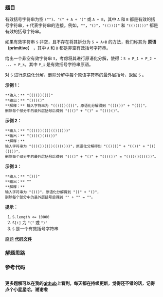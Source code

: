### 题目
有效括号字符串为空 `("")`、`"(" + A + ")"` 或 `A + B`，其中 `A` 和 `B` 都是有效的括号字符串，`+`
代表字符串的连接。例如，`""`，`"()"`，`"(())()"` 和 `"(()(()))"` 都是有效的括号字符串。

如果有效字符串 `S` 非空，且不存在将其拆分为 `S = A+B` 的方法，我们称其为 **原语（primitive）** ，其中 `A` 和 `B`
都是非空有效括号字符串。

给出一个非空有效字符串 `S`，考虑将其进行原语化分解，使得：`S = P_1 + P_2 + ... + P_k`，其中 `P_i`
是有效括号字符串原语。

对 `S` 进行原语化分解，删除分解中每个原语字符串的最外层括号，返回 `S` 。



**示例 1：**

    
    
    **输入：** "(()())(())"
    **输出：** "()()()"
    **解释：** 输入字符串为 "(()())(())"，原语化分解得到 "(()())" + "(())"，
    删除每个部分中的最外层括号后得到 "()()" + "()" = "()()()"。

**示例 2：**

    
    
    **输入：** "(()())(())(()(()))"
    **输出：** "()()()()(())"
    **解释：**
    输入字符串为 "(()())(())(()(()))"，原语化分解得到 "(()())" + "(())" + "(()(()))"，
    删除每个部分中的最外层括号后得到 "()()" + "()" + "()(())" = "()()()()(())"。
    

**示例 3：**

    
    
    **输入：** "()()"
    **输出：** ""
    **解释：**
    输入字符串为 "()()"，原语化分解得到 "()" + "()"，
    删除每个部分中的最外层括号后得到 "" + "" = ""。
    



**提示：**

  1. `S.length <= 10000`
  2. `S[i]` 为 `"("` 或 `")"`
  3. `S` 是一个有效括号字符串

[原题](https://leetcode-cn.com/problems/remove-outermost-parentheses/)    **[代码文件]()**


### 解题思路




### 参考代码

```go


```




**更多题解可以在我的[github](https://github.com/LZH139/leetcode_Go)上看到，每天都在持续更新，觉得还不错的话，记得点个小星星哈，谢谢啦**
